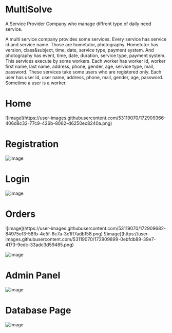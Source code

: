 # MultiSolve
A Service Provider Company who manage diffrent type of daily need service.

A multi service company provides some services. Every service has service id and service name. Those are hometutor, photography. Hometutor has version, class&subject, time, date, service type, payment system. And photography has event, time, date, duration, service type, payment system. This services execute by some workers. Each worker has worker id, worker first name, last name, address, phone, gender, age, service type, mail, password. These services take some users who are registered only. Each user has user id, user name, address, phone, mail, gender, age, password. Sometime a user is a worker.

<h1>Home</h1>
![image](https://user-images.githubusercontent.com/53119070/172909366-406d8c32-77c9-426b-8062-d6250ec8240a.png)

<h1>Registration</h1>

![image](https://user-images.githubusercontent.com/53119070/172909829-3acd127e-a0cc-43bf-9ec7-74a8f88c63ff.png)

<h1>Login </h1>

![image](https://user-images.githubusercontent.com/53119070/172909763-a1959d3d-eea4-4d62-b616-417e48083e2f.png)

<h1>Orders</h1>
![image](https://user-images.githubusercontent.com/53119070/172909682-84975ef3-58fb-4e5f-8c7a-3c1ff7adb158.png)
![image](https://user-images.githubusercontent.com/53119070/172909899-0ebfdb89-39e7-4173-9edc-33adc3d59485.png)

![image](https://user-images.githubusercontent.com/53119070/172909994-3c336acc-c9ba-4f84-a96a-3ee4281c6552.png)

<h1>Admin  Panel</h1>

![image](https://user-images.githubusercontent.com/53119070/172909953-1974d948-181c-487d-b5af-81b092ddb207.png)


<h1>Database  Page</h1>

![image](https://user-images.githubusercontent.com/53119070/172910080-04694935-5f1a-4e93-b452-5278f48641d5.png)



